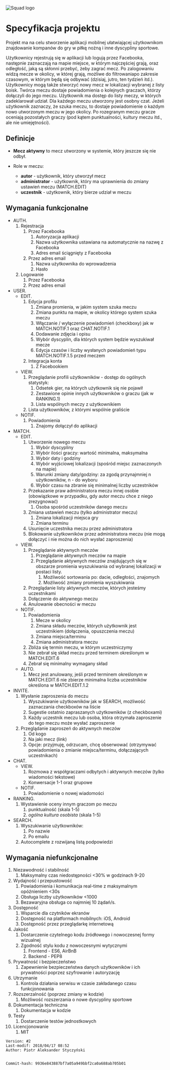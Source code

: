 ![Squad logo](https://gitlab.com/squad.dev/squad/raw/master/static/squad_logo.png)


# Specyfikacja projektu

Projekt ma na celu stworzenie aplikacji mobilnej ułatwiającej użytkownikom znajdowanie kompanów do gry w piłkę nożną i inne dyscypliny sportowe.


Użytkownicy rejestrują się w aplikacji lub logują przez Facebooka, następnie zaznaczają na mapie miejsce, w którym najczęściej grają,
oraz odległość, jaką są skłonni przebyć, żeby zagrać mecz. Po zalogowaniu widzą mecze w okolicy, w której grają,
możliwe do filtrowaniapo zakresie czasowym, w którym będą się odbywać (dzisiaj, jutro, ten tydzień itd.).
Użytkownicy mogą także stworzyć nowy mecz w lokalizacji wybranej z listy boisk.
Twórca meczu dostaje powiadomienia o kolejnych graczach, którzy dołączyli do jego meczu.
Użytkownik ma dostęp do listy meczy, w których zadeklarował udział.
Dla każdego meczu utworzony jest osobny czat.
Jeżeli użytkownik zaznaczy, że szuka meczu, to dostaje powiadomienie o każdym nowo utworzonym meczu w jego okolicy.
Po rozegranym meczu gracze oceniają pozostałych graczy (pod kątem punktualności, kultury meczu itd., ale nie umiejętności).



## Definicje 

* **Mecz aktywny** to mecz utworzony w systemie, który jeszcze się nie odbył.

* Role w meczu:
    - **autor** - użytkownik, który utworzył mecz
    - **administrator** - użytkownik, który ma uprawnienia do zmiany ustawień meczu (MATCH.EDIT)
    - **uczestnik** - użytkownik, który bierze udział w meczu

## Wymagania funkcjonalne

* AUTH.
    1. Rejestracja
        1. Przez Facebooka
             1. Autoryzacja aplikacji
             2. Nazwa użytkownika ustawiana na automatycznie na nazwę z Facebooka
             3. Adres email ściągnięty z Facebooka
        1. Przez adres email
             1. Nazwa użytkownika do wprowadzenia
             2. Hasło
    2. Logowanie
        1. Przez Facebooka
        2. Przez adres email
* USER.
    - EDIT.
        1. Edycja profilu
            1. Zmiana promienia, w jakim system szuka meczu
            2. Zmiana punktu na mapie, w okolicy którego system szuka meczu
            3. Włączanie / wyłączenie powiadomień (checkboxy) jak w MATCH.NOTIF.1 oraz CHAT.NOTIF.1
            4. Dodawanie zdjęcia i opisu
            5. Wybór dyscyplin, dla których system będzie wyszukiwał mecze
            6. Edycja czasów i liczby wysłanych powiadomień typu MATCH.NOTIF.1.5 przed meczem
        2. Integracja konta
            1. Z Facebookiem
    - VIEW.
        1. Przeglądanie profili użytkowników - dostęp do ogólnych statystyk:
            1. Odsetek gier, na których użytkownik się nie pojawił
            2. Zestawione opinie innych użytkowników o graczu (jak w RANKING.1)
            3. Lista wspólnych meczy z użytkownikiem
        4. Lista użytkowników, z którymi wspólnie graliście
    - NOTIF.
        1. Powiadomienia
            1. Znajomy dołączył do aplikacji
* MATCH.
    - EDIT.
        1. Utworzenie nowego meczu
            1. Wybór dyscypliny
            2. Wybór ilości graczy: wartość minimalna, maksymalna
            3. Wybór daty i godziny
            4. Wybór wyjściowej lokalizacji (spośród miejsc zaznaczonych na mapie)
            5. Warunki zmiany daty/godziny: za zgodą przynajmniej n użytkowników, n - do wyboru
            6. Wybór czasu na zbranie się minimalnej liczby uczestników 
        2. Przekazanie praw administratora meczu innej osobie (obowiązkowe w przypadku, gdy autor meczu chce z niego zrezygnować)
            1. Osoba spośród uczestników danego meczu
        3. Zmiana ustawień meczu (tylko administrator meczu)
            1. Zmiana lokalizacji miejsca gry
            2. Zmiana terminu
        4. Usunięcie uczestnika meczu przez administratora
        5. Blokowanie użytkowników przez administratora meczu (nie mogą dołączyć i nie można do nich wysłać zaproszenia)
    - VIEW.
        1. Przeglądanie aktywnych meczów
            1. Przeglądanie aktywnych meczów na mapie
            2. Przeglądanie aktywnych meczów znajdujących się w obszarze promienia wyszukiwania od wybranej lokalizacji w postaci listy. 
                1. Możliwość sortowania po: dacie, odległości, znajomych
                2. Możliwość zmiany promienia wyszukiwania
        2. Przeglądanie listy aktywnych meczów, których jesteśmy uczestnikami
        3. Dołączenie do aktywnego meczu
        4. Anulowanie obecności w meczu
    - NOTIF.
        1. Powiadomienia
            1. Mecze w okolicy
            2. Zmiana składu meczów, których użytkownik jest uczestnikiem (dołączenia, opuszczenia meczu)
            3. Zmiana miejsca/terminu
            4. Zmiana administratora meczu
        5. Zbliża się termin meczu, w którym uczestniczymy
        6. Nie zebrał się skład meczu przed terminem określonym w MATCH.EDIT.6
        7. Zebrał się minimalny wymagany skład
    - AUTO.
        1. Mecz jest anulowany, jeśli przed terminem określonym w MATCH.EDIT.6 nie zbierze minimalna liczba uczestników określona w MATCH.EDIT.1.2
* INVITE.
    1. Wysłanie zaproszenia do meczu
        1. Wyszukiwanie użytkowników jak w SEARCH, możliwość zaznaczania checkboxów na liście
        2. Sugestie ostatnio zapraszanych użytkowników (z checkboxami)
        3. Każdy uczestnik meczu lub osoba, która otrzymała zaproszenie do tego meczu może wysłać zaproszenie
    2. Przeglądanie zaproszeń do aktywnych meczów
        1. Od kogo
        2. Na jaki mecz (link)
        3. Opcje: przyjmuję, odrzucam, chcę obserwować (otrzymywać powiadomienia o zmianie miejsca/terminu, dołączających uczestnikach)
* CHAT.
    - VIEW.
        1. Rozmowa z współgraczami odbytych i aktywnych meczów (tylko wiadomości tekstowe)
        2. Konwersacje 1-1 oraz grupowe
    - NOTIF.
        1. Powiadomienie o nowej wiadomości
* RANKING.
    1. Wystawienie oceny innym graczom po meczu
        1. punktualność (skala 1-5)
        2. *ogólna kultura osobista* (skala 1-5)
* SEARCH.
    1. Wyszukiwanie użytkowników:
        1. Po nazwie
        2. Po emailu
    2. Autocomplete z rozwijaną listą podpowiedzi


## Wymagania niefunkcjonalne

1. Niezawodność i stabilność
    1. Maksymalny czas niedostępności &lt;30% w godzinach 9-20
2. Wydajność i przepustowość
    1. Powiadomienia i komunikacja real-time z maksymalnym opóźnieniem &lt;30s
    2. Obsługa liczby użytkowników &lt;1000
    3. Bezawaryjna obsługa co najmniej 10 żądań/s. 
3. Dostępność
    1. Wsparcie dla czytników ekranów
    2. Dostępność na platformach mobilnych: iOS, Android
    3. Dostępność przez przeglądarkę internetową
4. Jakość
    1. Dostarczenie czytelnego kodu źródłowego i nowoczesnej formy wizualnej
    2. Zgodność stylu kodu z nowoczesnymi wytycznymi
        1. Frontend - ES6, AirBnB
        2. Backend - PEP8
5. Prywatność i bezpieczeństwo
    1. Zapewnienie bezpieczeństwa danych użytkowników i ich prywatności poprzez szyfrowanie i autoryzację
6. Utrzymanie
    1. Kontrola działania serwisu w czasie zakładanego czasu funkcjonowania
7. Rozszerzalność (poprzez zmiany w kodzie)
    1. Możliwość rozszerzania o nowe dyscypliny sportowe
8. Dokumentacja techniczna
    1. Dokumentacja w kodzie
9. Testy
    1. Dostarczenie testów jednostkowych
10. Licencjonowanie
    1. MIT




```
Version: #2
Last-modif: 2018/04/17 08:52
Author: Piotr Aleksander Styczyński


Commit-hash: 9936e843887bf7a05a949bbf2ca0a688ab705b01
```
